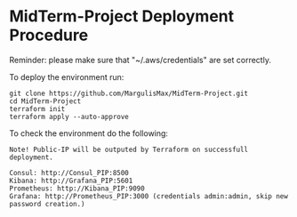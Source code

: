 # MidTerm-Project Deployment Procedure

Reminder: please make sure that "~/.aws/credentials" are set correctly.

To deploy the environment run:
```
git clone https://github.com/MargulisMax/MidTerm-Project.git
cd MidTerm-Project
terraform init
terraform apply --auto-approve
```

To check the environment do the following:
```
Note! Public-IP will be outputed by Terraform on successfull deployment.

Consul: http://Consul_PIP:8500
Kibana: http://Grafana_PIP:5601
Prometheus: http://Kibana_PIP:9090
Grafana: http://Prometheus_PIP:3000 (credentials admin:admin, skip new password creation.)
```